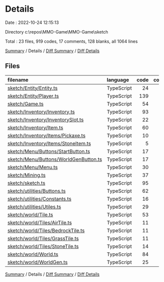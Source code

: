 # Details

Date : 2022-10-24 12:15:13

Directory c:\\repos\\MMO-Game\\MMO-Game\\sketch

Total : 23 files,  919 codes, 17 comments, 128 blanks, all 1064 lines

[Summary](results.md) / Details / [Diff Summary](diff.md) / [Diff Details](diff-details.md)

## Files
| filename | language | code | comment | blank | total |
| :--- | :--- | ---: | ---: | ---: | ---: |
| [sketch/Entity/Entity.ts](/sketch/Entity/Entity.ts) | TypeScript | 24 | 0 | 3 | 27 |
| [sketch/Entity/Player.ts](/sketch/Entity/Player.ts) | TypeScript | 139 | 6 | 17 | 162 |
| [sketch/Game.ts](/sketch/Game.ts) | TypeScript | 54 | 0 | 9 | 63 |
| [sketch/Inventory/Inventory.ts](/sketch/Inventory/Inventory.ts) | TypeScript | 93 | 1 | 13 | 107 |
| [sketch/Inventory/InventorySlot.ts](/sketch/Inventory/InventorySlot.ts) | TypeScript | 22 | 0 | 2 | 24 |
| [sketch/Inventory/Item.ts](/sketch/Inventory/Item.ts) | TypeScript | 60 | 0 | 7 | 67 |
| [sketch/Inventory/Items/Pickaxe.ts](/sketch/Inventory/Items/Pickaxe.ts) | TypeScript | 10 | 0 | 1 | 11 |
| [sketch/Inventory/Items/StoneItem.ts](/sketch/Inventory/Items/StoneItem.ts) | TypeScript | 5 | 0 | 1 | 6 |
| [sketch/Menu/Buttons/StartButton.ts](/sketch/Menu/Buttons/StartButton.ts) | TypeScript | 17 | 1 | 3 | 21 |
| [sketch/Menu/Buttons/WorldGenButton.ts](/sketch/Menu/Buttons/WorldGenButton.ts) | TypeScript | 17 | 1 | 3 | 21 |
| [sketch/Menu/Menu.ts](/sketch/Menu/Menu.ts) | TypeScript | 30 | 0 | 3 | 33 |
| [sketch/Mining.ts](/sketch/Mining.ts) | TypeScript | 37 | 2 | 3 | 42 |
| [sketch/sketch.ts](/sketch/sketch.ts) | TypeScript | 95 | 0 | 10 | 105 |
| [sketch/utilities/Buttons.ts](/sketch/utilities/Buttons.ts) | TypeScript | 62 | 0 | 7 | 69 |
| [sketch/utilities/Constants.ts](/sketch/utilities/Constants.ts) | TypeScript | 16 | 1 | 4 | 21 |
| [sketch/utilities/Utiles.ts](/sketch/utilities/Utiles.ts) | TypeScript | 29 | 1 | 4 | 34 |
| [sketch/world/Tile.ts](/sketch/world/Tile.ts) | TypeScript | 53 | 1 | 14 | 68 |
| [sketch/world/Tiles/AirTile.ts](/sketch/world/Tiles/AirTile.ts) | TypeScript | 11 | 0 | 3 | 14 |
| [sketch/world/Tiles/BedrockTile.ts](/sketch/world/Tiles/BedrockTile.ts) | TypeScript | 11 | 0 | 2 | 13 |
| [sketch/world/Tiles/GrassTile.ts](/sketch/world/Tiles/GrassTile.ts) | TypeScript | 11 | 0 | 3 | 14 |
| [sketch/world/Tiles/StoneTile.ts](/sketch/world/Tiles/StoneTile.ts) | TypeScript | 14 | 0 | 4 | 18 |
| [sketch/world/World.ts](/sketch/world/World.ts) | TypeScript | 84 | 0 | 7 | 91 |
| [sketch/world/WorldGen.ts](/sketch/world/WorldGen.ts) | TypeScript | 25 | 3 | 5 | 33 |

[Summary](results.md) / Details / [Diff Summary](diff.md) / [Diff Details](diff-details.md)